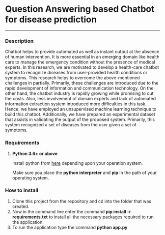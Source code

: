<h1>Question Answering based Chatbot for disease prediction</h1>
<hr>
<h3>Description</h3>
<p>
Chatbot helps to provide automated as well as instant output at the absence of human intervention. It is more essential in an emerging domain like health care to manage the emergency condition without the presence of medical experts. In this research, we are motivated to develop a health-care chatbot system to recognize diseases from user-provided health conditions or symptoms. This research helps to overcome the above-mentioned challenges in partially. Primarily, these challenges are introduced due to the rapid development of information and communication technology. On the other hand, the chatbot industry is rapidly growing while promising to cut the costs. Also, less involvement of domain experts and lack of automated information extraction system introduced more difficulties in this task. Hence, we have employed an unsupervised machine learning technique to build this chatbot. Additionally, we have prepared an experimental dataset that assists in validating the output of the proposed system. Primarily, this system recognized a set of diseases from the user given a set of symptoms.
</p>
<h3>
Requirements
</h3>
<ol>
<li>
<b>Python 3.6+ or above</b>
<p>Install python from <a href="https://www.python.org/downloads/">here</a> depending upon your operation system.</p>
<p>Make sure you place the <strong>python interpreter</strong> and <strong>pip</strong> in the path of your operating system.</p>
</li>
</ol>
<h3>How to install</h3>
<ol>
<li>
Clone this project from the repository and cd into the folder that was created.
</li>
<li>
Now in the command line enter the command <strong>pip install -r requirements.txt</strong> to install all the necessary packages required to run the application.
</li>
<li>
To run the application type the command <strong>python app.py</strong>
</li>
</ol>
